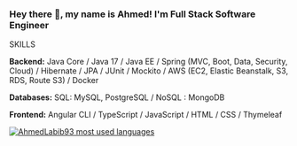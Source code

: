 <!--
**AhmedLabib93/AhmedLabib93** is a ✨ _special_ ✨ repository because its `README.md` (this file) appears on your GitHub profile.

Here are some ideas to get you started:

- 🔭 I’m currently working on ...
- 🌱 I’m currently learning ...
- 👯 I’m looking to collaborate on ...
- 🤔 I’m looking for help with ...
- 💬 Ask me about ...
- 📫 How to reach me: ...
- 😄 Pronouns: ...
- ⚡ Fun fact: ...
-->

### Hey there 👋, my name is Ahmed! I'm Full Stack Software Engineer

SKILLS

<b>Backend:</b> Java Core / Java 17 / Java EE / Spring (MVC, Boot, Data, Security, Cloud) / Hibernate / JPA / JUnit / Mockito  /  AWS (EC2, Elastic Beanstalk, S3, RDS, Route S3) / Docker

<b>Databases:</b> SQL: MySQL, PostgreSQL / NoSQL : MongoDB 

<b>Frontend:</b> Angular CLI / TypeScript / JavaScript / HTML / CSS / Thymeleaf

<a href="https://github.com/AhmedLabib93">
  <img align="center" src="https://github-readme-stats.vercel.app/api/top-langs/?username=AhmedLabib93&theme=light&count_private=true&layout=compact&hide=kotlin" alt="AhmedLabib93 most used languages" />
</a>
